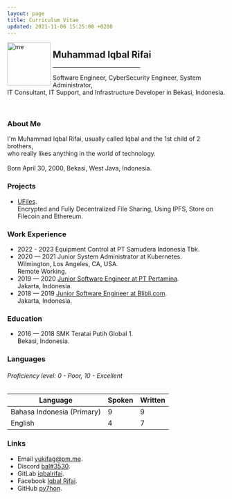 ```yaml
---
layout: page
title: Curriculum Vitae
updated: 2021-11-06 15:25:00 +0200
---
```

<img alt="me" align="left" style="margin-right:5px;" width="100" height="100" src="https://user-images.githubusercontent.com/29944979/140603404-80c433b8-b979-4649-959c-045721c4af74.jpg">

## Muhammad Iqbal Rifai
<hr align="left" style="width:40%">

Software Engineer, CyberSecurity Engineer, System Administrator,<br/>
IT Consultant, IT Support, and Infrastructure Developer in Bekasi, Indonesia.

<br/>

### About Me

I'm Muhammad Iqbal Rifai, usually called Iqbal and the 1st child of 2 brothers,<br/>
who really likes anything in the world of technology.<br/>
<br/>
Born April 30, 2000, Bekasi, West Java, Indonesia. 

### Projects
- [UFiles](https://ufiles.eu.org).<br/>
Encrypted and Fully Decentralized File Sharing, Using IPFS, Store on Filecoin and Ethereum.

### Work Experience
- 2022 - 2023 Equipment Control at PT Samudera Indonesia Tbk.<br/>
- 2020 — 2021 Junior System Administrator at Kubernetes.<br/>
Wilmington, Los Angeles, CA, USA.<br/>
Remote Working.
- 2019 — 2020 [Junior Software Engineer at PT Pertamina](https://www.pertamina.com/).<br/>
Jakarta, Indonesia.
- 2018 — 2019 [Junior Software Engineer at Blibli.com](https://www.blibli.com/).<br/>
Jakarta, Indonesia.

### Education
- 2016 — 2018 SMK Teratai Putih Global 1.<br/>
Bekasi, Indonesia.

### Languages
<h6>Proficiency level: 0 - Poor, 10 - Excellent</h6>

|Language|Spoken|Written|
|---|---|---|
|Bahasa Indonesia (Primary)|9|9|
|English|4|7|

### Links
- Email   [yukifag@pm.me](mailto:yukifag@pm.me).
- Discord [bal#3530](https://dsc.bio/bal).
- GitLab  [iqbalrifai](https://gitlab.com/iqbalrifai).
- Facebook  [Iqbal Rifai](https://www.facebook.com/config.yaml).
- GitHub  [py7hon](https://github.com/py7hon).
